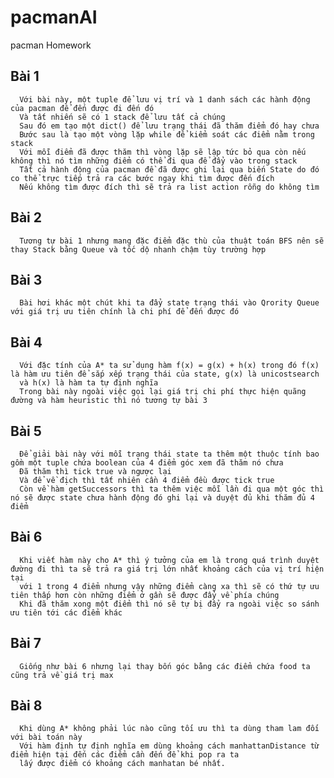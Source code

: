 # pacmanAI
pacman Homework
## Bài 1
      Với bài này, một tuple để lưu vị trí và 1 danh sách các hành động của pacman để đến được đi đến đó
      Và tất nhiến sẽ có 1 stack để lưu tất cả chúng
      Sau đó em tạo một dict() để lưu trạng thái đã thăm điểm đó hay chưa
      Bước sau là tạo một vòng lặp while để kiểm soát các điểm nằm trong stack
      Với mỗi điểm đã được thăm thì vòng lặp sẽ lập tức bỏ qua còn nếu không thì nó tìm những điểm có thể đi qua để đẩy vào trong stack 
      Tất cả hành động của pacman đề đã được ghi lại qua biến State do đó co thể trực tiếp trả ra các bước ngay khi tìm được đến đích
      Nếu không tìm được đích thì sẽ trả ra list action rỗng do không tìm 
## Bài 2
      Tương tự bài 1 nhưng mang đặc điểm đặc thù của thuật toán BFS nên sẽ thay Stack bằng Queue và tốc dộ nhanh chậm tùy trường hợp
## Bài 3
      Bài hơi khác một chút khi ta đẩy state trạng thái vào Qrority Queue với giá trị ưu tiên chính là chi phí để đến được đó
## Bài 4 
      Với đặc tính của A* ta sử dụng hàm f(x) = g(x) + h(x) trong đó f(x) là hàm ưu tiên để sắp xếp trạng thái của state, g(x) là unicostsearch 
      và h(x) là hàm ta tự định nghĩa 
      Trong bài này ngoài việc gọi lại giá trị chi phí thực hiện quãng đường và hàm heuristic thì nó tương tự bài 3
## Bài 5
      Để giải bài này với mỗi trạng thái state ta thêm một thuộc tính bao gồm một tuple chứa boolean của 4 điểm góc xem đã thăm nó chưa
      Đã thăm thì tick true và ngược lại
      Và để về địch thì tất nhiên cần 4 điểm đều được tick true
      Còn về hàm getSuccessors thì ta thêm việc mỗi lần đi qua một góc thì nó sẽ được state chưa hành động đó ghi lại và duyệt đủ khi thăm đủ 4 điểm
## Bài 6 
      Khi viết hàm này cho A* thì ý tưởng của em là trong quá trình duyệt đường đi thì ta sẽ trả ra giá trị lớn nhất khoảng cách của vị trí hiện tại 
      với 1 trong 4 điểm nhưng vậy những điểm càng xa thì sẽ có thứ tự ưu tiên thấp hơn còn những điểm ở gần sẽ được đẩy về phía chúng 
      Khi đã thăm xong một điểm thì nó sẽ tự bị đẩy ra ngoài việc so sánh ưu tiên tới các điểm khác
## Bài 7 
      Giống như bài 6 nhưng lại thay bốn góc bằng các điểm chứa food ta cũng trả về giá trị max 
## Bài 8
      Khi dùng A* không phải lúc nào cũng tối ưu thì ta dùng tham lam đối với bài toán này
      Với hàm định tự định nghĩa em dùng khoảng cách manhattanDistance từ điểm hiện tại đến các điểm cần đến để khi pop ra ta
      lấy được điểm có khoảng cách manhatan bé nhất.
      
